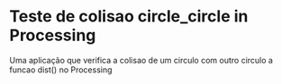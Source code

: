# Teste de colisao circle_circle in Processing
 Uma aplicação que verifica a colisao de um circulo com outro circulo a funcao dist() no Processing
